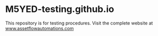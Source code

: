 # M5YED-testing.github.io
This repository is for testing procedures. Visit the complete website at www.assetflowautomations.com
